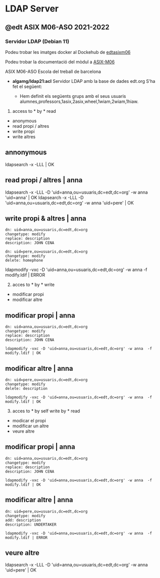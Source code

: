# LDAP Server
## @edt ASIX M06-ASO 2021-2022
### Servidor LDAP (Debian 11)

Podeu trobar les imatges docker al Dockehub de [edtasixm06](https://hub.docker.com/u/edtasixm06/)

Podeu trobar la documentació del mòdul a [ASIX-M06](https://sites.google.com/site/asixm06edt/)

ASIX M06-ASO Escola del treball de barcelona


 * **algamg/ldap21:acl** Servidor LDAP amb la base de dades edt.org
   S'ha fet el següent:

   * Hem definit els següents grups amb el seus usuaris alumnes,professors,1asix,2asix,wheel,1wiam,2wiam,1hiaw.



1) access to * by * read 
- anonymous 
- read propi / altres 
- write propi 
- write altres 

## annonymous
ldapsearch -x -LLL | OK

## read propi / altres | anna
ldapsearch -x -LLL -D 'uid=anna,ou=usuaris,dc=edt,dc=org' -w anna 'uid=anna' | OK
ldapsearch -x -LLL -D 'uid=anna,ou=usuaris,dc=edt,dc=org' -w anna 'uid=pere' | OK

## write propi & altres | anna
```modify.ldif
dn: uid=anna,ou=usuaris,dc=edt,dc=org
changetype: modify
replace: description
description: JOHN CENA

dn: uid=pere,ou=usuaris,dc=edt,dc=org
changetype: modify
delete: homephone
```
ldapmodify -vxc -D 'uid=anna,ou=usuaris,dc=edt,dc=org' -w anna  -f modify.ldif | ERROR 

2) acces to * by * write 
- modificar propi 
- modificar altre 

## modificar propi | anna
```modify.ldif
dn: uid=anna,ou=usuaris,dc=edt,dc=org
changetype: modify
replace: description
description: JOHN CENA

ldapmodify -vxc -D 'uid=anna,ou=usuaris,dc=edt,dc=org' -w anna  -f modify.ldif | OK 
```

## modificar altre | anna
```modify.ldif
dn: uid=pere,ou=usuaris,dc=edt,dc=org
changetype: modify
delete: description

ldapmodify -vxc -D 'uid=anna,ou=usuaris,dc=edt,dc=org' -w anna  -f modify.ldif | OK 
```

3) acces to * by self write by * read 
- modicar el propi 
- modificar un altre 
- veure altre 

## modificar propi | anna
```modify.ldif
dn: uid=anna,ou=usuaris,dc=edt,dc=org
changetype: modify
replace: description
description: JOHN CENA

ldapmodify -vxc -D 'uid=anna,ou=usuaris,dc=edt,dc=org' -w anna  -f modify.ldif | OK 
```
## modificar altre | anna
```modify.ldif
dn: uid=pere,ou=usuaris,dc=edt,dc=org
changetype: modify
add: description
description: UNDERTAKER

ldapmodify -vxc -D 'uid=anna,ou=usuaris,dc=edt,dc=org' -w anna  -f modify.ldif | ERROR
```
## veure altre 
ldapsearch -x -LLL -D 'uid=anna,ou=usuaris,dc=edt,dc=org' -w anna 'uid=pere' | OK
